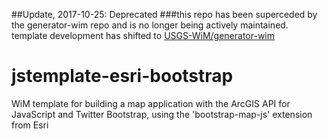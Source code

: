 ##Update, 2017-10-25: Deprecated ###this repo has been superceded by the generator-wim repo and is no longer being actively maintained. template development has shifted to [USGS-WiM/generator-wim](https://github.com/USGS-WiM/generator-wim)

# jstemplate-esri-bootstrap
WiM template for building a map application with the ArcGIS API for JavaScript and Twitter Bootstrap, using the 'bootstrap-map-js' extension from Esri
